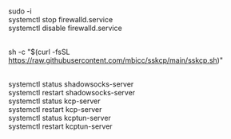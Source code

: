 <br>sudo -i 
<br>systemctl stop firewalld.service 
<br>systemctl disable firewalld.service 

<br>sh -c "$(curl -fsSL https://raw.githubusercontent.com/mbicc/sskcp/main/sskcp.sh)" 

<br>systemctl status shadowsocks-server 
<br>systemctl restart shadowsocks-server 
<br>systemctl status kcp-server 
<br>systemctl restart kcp-server 
<br>systemctl status kcptun-server 
<br>systemctl restart kcptun-server 
